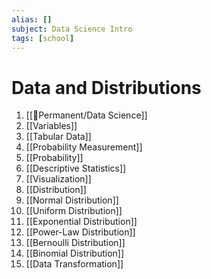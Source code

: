 ```yaml
---
alias: []
subject: Data Science Intro
tags: [school]
---
```

# Data and Distributions


1. [[🗻Permanent/Data Science]]
2. [[Variables]]
3. [[Tabular Data]]
4. [[Probability Measurement]]
5. [[Probability]]
6. [[Descriptive Statistics]]
7. [[Visualization]]
8. [[Distribution]]
9. [[Normal Distribution]]
10. [[Uniform Distribution]]
11. [[Exponential Distribution]]
12. [[Power-Law Distribution]]
13. [[Bernoulli Distribution]]
14. [[Binomial Distribution]]
15. [[Data Transformation]]